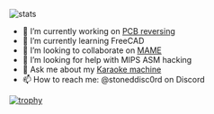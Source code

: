 ![stats](https://github-readme-stats.vercel.app/api?username=stonedDiscord&show_icons=true&theme=transparent)

- 🔭 I’m currently working on [PCB reversing](https://github.com/stonedDiscord/Automatenplatinen)
- 🌱 I’m currently learning FreeCAD
- 👯 I’m looking to collaborate on [MAME](https://github.com/stonedDiscord/Automatenplatinen)
- 🤔 I’m looking for help with MIPS ASM hacking
- 💬 Ask me about my [Karaoke machine](https://github.com/stonedDiscord/Karaoke)
- 📫 How to reach me: @stoneddisc0rd on Discord

[![trophy](https://github-profile-trophy.vercel.app/?username=stonedDiscord&theme=onedark)](https://github.com/ryo-ma/github-profile-trophy)
